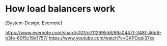 # How load balancers work
[System-Design, Evernote]

https://www.evernote.com/shard/s101/nl/11299558/89a0447f-348f-46d6-b3fe-60f5c19d1757/
https://www.youtube.com/watch?v=GKPOuqi37xs
